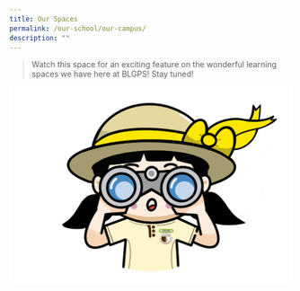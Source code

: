 ```yaml
---
title: Our Spaces
permalink: /our-school/our-campus/
description: ""
---
```

> Watch this space for an exciting feature on the wonderful learning spaces we have here at BLGPS! Stay tuned!

![](/images/BLGPS_Explorer_Girl%20(No%20background).png)